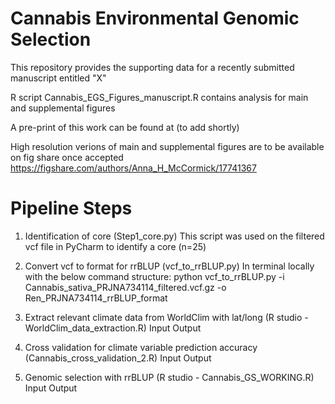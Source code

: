 # Cannabis Environmental Genomic Selection

This repository provides the supporting data for a recently submitted manuscript entitled "X"

R script Cannabis_EGS_Figures_manuscript.R contains analysis for main and supplemental figures

A pre-print of this work can be found at (to add shortly)

High resolution verions of main and supplemental figures are to be available on fig share once accepted https://figshare.com/authors/Anna_H_McCormick/17741367





# Pipeline Steps

1. Identification of core (Step1_core.py)
   This script was used on the filtered vcf file in PyCharm to identify a core (n=25)
   
2. Convert vcf to format for rrBLUP (vcf_to_rrBLUP.py)
   In terminal locally with the below command structure:
   python vcf_to_rrBLUP.py -i Cannabis_sativa_PRJNA734114_filtered.vcf.gz -o Ren_PRJNA734114_rrBLUP_format


3. Extract relevant climate data from WorldClim with lat/long (R studio - WorldClim_data_extraction.R)
 Input
  Output
5. Cross validation for climate variable prediction accuracy (Cannabis_cross_validation_2.R)
  Input
  Output
6. Genomic selection with rrBLUP (R studio - Cannabis_GS_WORKING.R)
  Input
  Output
   

